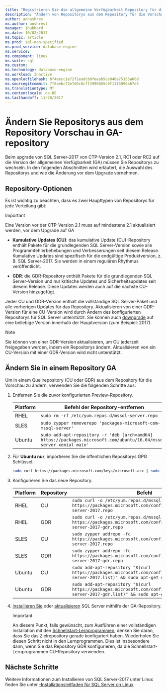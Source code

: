 ```yaml
---
title: "Registrieren Sie die allgemeine Verfügbarkeit Repository für die SQL Server on Linux | Microsoft Docs"
description: "Ändern von Repositorys aus dem Repository für die Vorschau von SQL Server-2017 im Repository der allgemeinen Verfügbarkeit (GA) unter Linux (GA wird manchmal auch bezeichnet als RTM-Version)."
author: annashres
ms.author: anshrest
manager: jhubbard
ms.date: 10/02/2017
ms.topic: article
ms.prod: sql-non-specified
ms.prod_service: database-engine
ms.service: 
ms.component: linux
ms.suite: sql
ms.custom: 
ms.technology: database-engine
ms.workload: Inactive
ms.openlocfilehash: bf4eecc1e72f1eadcb0feeab5ca046e75155a66d
ms.sourcegitcommit: 7f8aebc72e7d0c8cff3990865c9f1316996a67d5
ms.translationtype: MT
ms.contentlocale: de-DE
ms.lasthandoff: 11/20/2017
---
```

# <a name="change-repositories-from-the-preview-repository-to-the-ga-repository"></a>Ändern Sie Repositorys aus dem Repository Vorschau in GA-repository

Beim upgrade von SQL Server-2017 von CTP-Version 2.1, RC1 oder RC2 auf die Version der allgemeinen Verfügbarkeit (GA) müssen Sie Repositorys zu wechseln. In den folgenden Abschnitten wird erläutert, die Auswahl des Repositorys und wie die Änderung vor dem Upgrade vornehmen.

## <a name="repository-choices"></a>Repository-Optionen

Es ist wichtig zu beachten, dass es zwei Haupttypen von Repositorys für jede Verteilung gibt:

  > [!IMPORTANT]
  > Eine Version vor der CTP-Version 2.1 muss auf mindestens 2.1 aktualisiert werden, vor dem Upgrade auf GA

- **Kumulative Updates (CU)**: das kumulative Update (CU)-Repository enthält Pakete für die grundlegenden SQL Server-Version sowie alle Programmfehlerbehebungen und Verbesserungen seit diesem Release. Kumulative Updates sind spezifisch für die endgültige Produktversion, z. B. SQL Server-2017. Sie werden in einem regulären Rhythmus veröffentlicht.

- **GDR**: die GDR-Repository enthält Pakete für die grundlegenden SQL Server-Version und nur kritische Updates und Sicherheitsupdates seit diesem Release. Diese Updates werden auch auf die nächste CU-Version hinzugefügt.

Jeder CU und GDR-Version enthält die vollständige SQL Server-Paket und alle vorherigen Updates für das Repository. Aktualisieren von einer GDR-Version für eine CU-Version wird durch Ändern des konfigurierten Repositorys für SQL Server unterstützt. Sie können auch [downgrade](sql-server-linux-setup.md#rollback) auf eine beliebige Version innerhalb der Hauptversion (zum Beispiel: 2017).

> [!NOTE]
> Sie können von einer GDR-Version aktualisieren, um CU jederzeit freigegeben werden, indem ein Repositorys ändern. Aktualisieren von ein CU-Version mit einer GDR-Version wird nicht unterstützt. 

## <a name="change-to-a-ga-repository"></a>Ändern Sie in einem Repository GA

Um in einem Quellrepository (CU oder GDR) aus dem Repository für die Vorschau zu ändern, verwenden Sie die folgenden Schritte aus:

1. Entfernen Sie die zuvor konfigurierten Preview-Repository.

   | Platform | Befehl der Repository-entfernen |
   |-----|-----|
   | RHEL | `sudo rm -rf /etc/yum.repos.d/mssql-server.repo` |
   | SLES | `sudo zypper removerepo 'packages-microsoft-com-mssql-server'` |
   | Ubuntu | `sudo add-apt-repository -r 'deb [arch=amd64] https://packages.microsoft.com/ubuntu/16.04/mssql-server xenial main'` |

1. Für **Ubuntu nur**, importieren Sie die öffentlichen Repositorys GPG Schlüssel.

   ```bash
   sudo curl https://packages.microsoft.com/keys/microsoft.asc | sudo apt-key add -
   ```

1. Konfigurieren Sie das neue Repository.

   | Platform | Repository | Befehl |
   |-----|-----|-----|
   | RHEL | CU | `sudo curl -o /etc/yum.repos.d/mssql-server.repo https://packages.microsoft.com/config/rhel/7/mssql-server-2017.repo` |
   | RHEL | GDR | `sudo curl -o /etc/yum.repos.d/mssql-server.repo https://packages.microsoft.com/config/rhel/7/mssql-server-2017-gdr.repo` |
   | SLES | CU  | `sudo zypper addrepo -fc https://packages.microsoft.com/config/sles/12/mssql-server-2017.repo` |
   | SLES | GDR | `sudo zypper addrepo -fc https://packages.microsoft.com/config/sles/12/mssql-server-2017-gdr.repo` |
   | Ubuntu | CU | `sudo add-apt-repository "$(curl https://packages.microsoft.com/config/ubuntu/16.04/mssql-server-2017.list)" && sudo apt-get update` |
   | Ubuntu | GDR | `sudo add-apt-repository "$(curl https://packages.microsoft.com/config/ubuntu/16.04/mssql-server-2017-gdr.list)" && sudo apt-get update` |

1. [Installieren Sie](sql-server-linux-setup.md#platforms) oder [aktualisieren](sql-server-linux-setup.md#upgrade) SQL Server mithilfe der GA-Repository.

   > [!IMPORTANT]
   > An diesem Punkt, falls gewünscht, zum Ausführen einer vollständigen Installation mit den [Schnellstart-Lernprogrammen](#platforms), denken Sie daran, dass Sie das Zielrepository gerade konfiguriert haben. Wiederholen Sie diesen Schritt nicht in den Lernprogrammen. Dies ist insbesondere dann, wenn Sie das Repository GDR konfigurieren, da die Schnellstart-Lernprogrammen CU-Repository verwenden.

## <a name="next-steps"></a>Nächste Schritte

Weitere Informationen zum Installieren von SQL Server-2017 unter Linux finden Sie unter [-Installationsleitfaden für SQL Server on Linux](sql-server-linux-setup.md).
